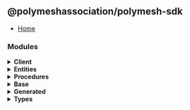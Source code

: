 ## @polymeshassociation/polymesh-sdk

- [Home](../wiki/Home)

### Modules
<details>
  <summary>
    <b>Client</b>
  </summary>

  - [Account Management](../wiki/api.client.AccountManagement)
  - [Assets](../wiki/api.client.Assets)
  - [Claims](../wiki/api.client.Claims)
  - [Identities](../wiki/api.client.Identities)
  - [Network](../wiki/api.client.Network)
  - [Polymesh](../wiki/api.client.Polymesh)
  - [Settlements](../wiki/api.client.Settlements)

</details><details>
  <summary>
    <b>Entities</b>
  </summary>

  - [Account](../wiki/api.entities.Account)
  - [Asset](../wiki/api.entities.Asset)
    - [Asset Holders](../wiki/api.entities.Asset.AssetHolders)
    - [Checkpoints](../wiki/api.entities.Asset.Checkpoints)
      - [Schedules](../wiki/api.entities.Asset.Checkpoints.Schedules)
      - [Types](../wiki/api.entities.Asset.Checkpoints.types)
    - [Compliance](../wiki/api.entities.Asset.Compliance)
      - [Requirements](../wiki/api.entities.Asset.Compliance.Requirements)
      - [Trusted Claim Issuers](../wiki/api.entities.Asset.Compliance.TrustedClaimIssuers)
    - [Corporate Actions](../wiki/api.entities.Asset.CorporateActions)
      - [Distributions](../wiki/api.entities.Asset.CorporateActions.Distributions)
      - [Types](../wiki/api.entities.Asset.CorporateActions.types)
    - [Documents](../wiki/api.entities.Asset.Documents)
    - [Issuance](../wiki/api.entities.Asset.Issuance)
    - [Offerings](../wiki/api.entities.Asset.Offerings)
    - [Permissions](../wiki/api.entities.Asset.Permissions)
    - [Settlements](../wiki/api.entities.Asset.Settlements)
    - [Transfer Restrictions](../wiki/api.entities.Asset.TransferRestrictions)
      - [Claim Count](../wiki/api.entities.Asset.TransferRestrictions.ClaimCount)
      - [Claim Percentage](../wiki/api.entities.Asset.TransferRestrictions.ClaimPercentage)
      - [Count](../wiki/api.entities.Asset.TransferRestrictions.Count)
      - [Percentage](../wiki/api.entities.Asset.TransferRestrictions.Percentage)
      - [Transfer Restriction Base](../wiki/api.entities.Asset.TransferRestrictions.TransferRestrictionBase)
    - [Types](../wiki/api.entities.Asset.types)
  - [Authorization Request](../wiki/api.entities.AuthorizationRequest)
  - [Checkpoint](../wiki/api.entities.Checkpoint)
  - [Checkpoint Schedule](../wiki/api.entities.CheckpointSchedule)
    - [Types](../wiki/api.entities.CheckpointSchedule.types)
  - [Corporate Action](../wiki/api.entities.CorporateAction)
  - [Corporate Action Base](../wiki/api.entities.CorporateActionBase)
    - [Types](../wiki/api.entities.CorporateActionBase.types)
  - [Custom Permission Group](../wiki/api.entities.CustomPermissionGroup)
  - [Default Portfolio](../wiki/api.entities.DefaultPortfolio)
  - [Default Trusted Claim Issuer](../wiki/api.entities.DefaultTrustedClaimIssuer)
  - [Dividend Distribution](../wiki/api.entities.DividendDistribution)
    - [Types](../wiki/api.entities.DividendDistribution.types)
  - [Entity](../wiki/api.entities.Entity)
  - [Identity](../wiki/api.entities.Identity)
    - [Asset Permissions](../wiki/api.entities.Identity.AssetPermissions)
    - [Identity Authorizations](../wiki/api.entities.Identity.IdentityAuthorizations)
    - [Portfolios](../wiki/api.entities.Identity.Portfolios)
  - [Instruction](../wiki/api.entities.Instruction)
    - [Types](../wiki/api.entities.Instruction.types)
  - [Known Permission Group](../wiki/api.entities.KnownPermissionGroup)
  - [Multi Sig](../wiki/api.entities.MultiSig)
    - [Types](../wiki/api.entities.MultiSig.types)
  - [Multi Sig Proposal](../wiki/api.entities.MultiSigProposal)
    - [Types](../wiki/api.entities.MultiSigProposal.types)
  - [Numbered Portfolio](../wiki/api.entities.NumberedPortfolio)
  - [Offering](../wiki/api.entities.Offering)
    - [Types](../wiki/api.entities.Offering.types)
  - [Permission Group](../wiki/api.entities.PermissionGroup)
  - [Portfolio](../wiki/api.entities.Portfolio)
    - [Types](../wiki/api.entities.Portfolio.types)
  - [Subsidy](../wiki/api.entities.Subsidy)
    - [Types](../wiki/api.entities.Subsidy.types)
  - [Ticker Reservation](../wiki/api.entities.TickerReservation)
    - [Types](../wiki/api.entities.TickerReservation.types)
  - [Venue](../wiki/api.entities.Venue)
    - [Types](../wiki/api.entities.Venue.types)
  - [Authorizations](../wiki/api.entities.common.namespaces.Authorizations)

</details><details>
  <summary>
    <b>Procedures</b>
  </summary>

  - [Types](../wiki/api.procedures.types)

</details><details>
  <summary>
    <b>Base</b>
  </summary>

  - [Polymesh Error](../wiki/base.PolymeshError)
  - [Polymesh Transaction](../wiki/base.PolymeshTransaction)
  - [Polymesh Transaction Base](../wiki/base.PolymeshTransactionBase)
  - [Polymesh Transaction Batch](../wiki/base.PolymeshTransactionBatch)
  - [Types](../wiki/base.types)

</details><details>
  <summary>
    <b>Generated</b>
  </summary>

  - [Types](../wiki/generated.types)

</details><details>
  <summary>
    <b>Types</b>
  </summary>

  - [Types](../wiki/types)
    - [Utils](../wiki/types.utils)

</details>
